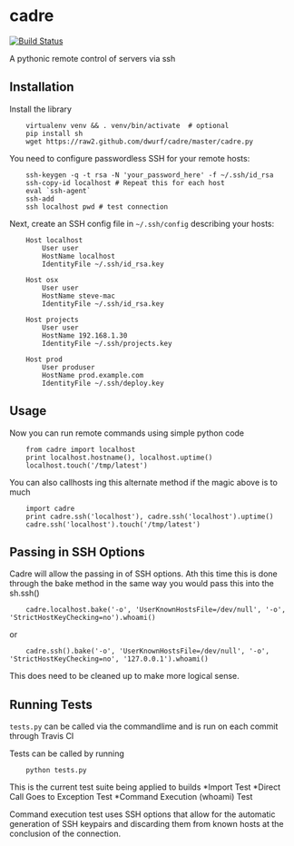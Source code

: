 cadre
=====

[![Build Status](https://travis-ci.org/puredistortion/cadre.png?branch=master)](https://travis-ci.org/puredistortion/cadre)

A pythonic remote control of servers via ssh

Installation
------------

Install the library

        virtualenv venv && . venv/bin/activate  # optional
        pip install sh
        wget https://raw2.github.com/dwurf/cadre/master/cadre.py


You need to configure passwordless SSH for your remote hosts:

        ssh-keygen -q -t rsa -N 'your_password_here' -f ~/.ssh/id_rsa
        ssh-copy-id localhost # Repeat this for each host
        eval `ssh-agent`
        ssh-add
        ssh localhost pwd # test connection

Next, create an SSH config file in `~/.ssh/config` describing your hosts:

        Host localhost
            User user
            HostName localhost
            IdentityFile ~/.ssh/id_rsa.key

        Host osx
            User user
            HostName steve-mac
            IdentityFile ~/.ssh/id_rsa.key

        Host projects
            User user
            HostName 192.168.1.30
            IdentityFile ~/.ssh/projects.key

        Host prod
            User produser
            HostName prod.example.com
            IdentityFile ~/.ssh/deploy.key

Usage
-----

Now you can run remote commands using simple python code

        from cadre import localhost
        print localhost.hostname(), localhost.uptime()
        localhost.touch('/tmp/latest')

You can also callhosts ing this alternate method if the magic above is to much

        import cadre
        print cadre.ssh('localhost'), cadre.ssh('localhost').uptime()
        cadre.ssh('localhost').touch('/tmp/latest')


Passing in SSH Options
----------------------
Cadre will allow the passing in of SSH options. Ath this time this is done through the bake method in the same way you would pass this into the sh.ssh()

        cadre.localhost.bake('-o', 'UserKnownHostsFile=/dev/null', '-o',  'StrictHostKeyChecking=no').whoami()

or 

        cadre.ssh().bake('-o', 'UserKnownHostsFile=/dev/null', '-o',  'StrictHostKeyChecking=no', '127.0.0.1').whoami()

This does need to be cleaned up to make more logical sense.  

Running Tests
-------------

`tests.py` can be called via the commandlime and is run on each commit through Travis CI

Tests can be called by running

        python tests.py

This is the current test suite being applied to builds
    *Import Test
    *Direct Call Goes to Exception Test
    *Command Execution (whoami) Test

Command execution test uses SSH options that allow for the automatic generation of SSH keypairs and discarding them from known hosts at the conclusion of the connection.



